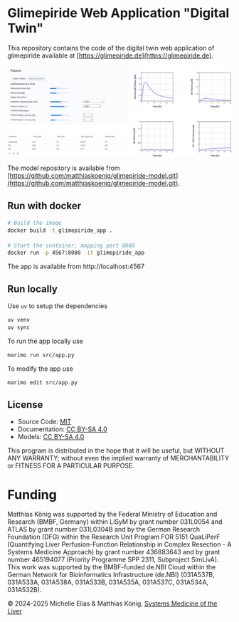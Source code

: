 # Glimepiride Web Application "Digital Twin"
This repository contains the code of the digital twin web application of glimepiride available at [https://glimepiride.de](https://glimepiride.de).

![Webapp Screenshot](./images/glimepiride_webapp.png)

The model repository is available from [https://github.com/matthiaskoenig/glimepiride-model.git](https://github.com/matthiaskoenig/glimepiride-model.git).

## Run with docker
```bash
# Build the image
docker build -t glimepiride_app .

# Start the container, mapping port 8080
docker run -p 4567:8080 -it glimepiride_app
```
The app is available from http://localhost:4567


## Run locally
Use `uv` to setup the dependencies
```bash
uv venv
uv sync
```

To run the app locally use
```bash
marimo run src/app.py 
```

To modify the app use
```bash
marimo edit src/app.py
```
## License

* Source Code: [MIT](https://opensource.org/license/MIT)
* Documentation: [CC BY-SA 4.0](https://creativecommons.org/licenses/by-sa/4.0/)
* Models: [CC BY-SA 4.0](https://creativecommons.org/licenses/by-sa/4.0/)

This program is distributed in the hope that it will be useful, but WITHOUT ANY
WARRANTY; without even the implied warranty of MERCHANTABILITY or FITNESS FOR A
PARTICULAR PURPOSE.

Funding
=======
Matthias König was supported by the Federal Ministry of Education and Research (BMBF, Germany) within LiSyM by grant number 031L0054 and ATLAS by grant number 031L0304B and by the German Research Foundation (DFG) within the Research Unit Program FOR 5151 QuaLiPerF (Quantifying Liver Perfusion-Function Relationship in Complex Resection - A Systems Medicine Approach) by grant number 436883643 and by grant number 465194077 (Priority Programme SPP 2311, Subproject SimLivA). This work was supported by the BMBF-funded de.NBI Cloud within the German Network for Bioinformatics Infrastructure (de.NBI) (031A537B, 031A533A, 031A538A, 031A533B, 031A535A, 031A537C, 031A534A, 031A532B). 

© 2024-2025 Michelle Elias & Matthias König, [Systems Medicine of the Liver](https://livermetabolism.com)